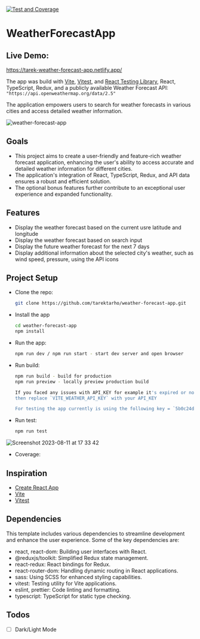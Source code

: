 [![Test and Coverage](https://github.com/tarektarho/weather-forecast-app/actions/workflows/main.yml/badge.svg)](https://github.com/tarektarho/weather-forecast-app/actions/workflows/main.yml)


# WeatherForecastApp

## Live Demo: 
https://tarek-weather-forecast-app.netlify.app/


The app was build with [Vite](https://vitejs.dev/), [Vitest](https://vitest.dev/), and [React Testing Library](https://github.com/testing-library/react-testing-library), React, TypeScript, Redux, and a publicly available Weather Forecast API: `"https://api.openweathermap.org/data/2.5"`

The application empowers users to search for weather forecasts in various cities and access detailed weather information.


![weather-forecast-app](https://github.com/tarektarho/weather-forecast-app/assets/18512695/a8e7097a-118f-401e-b683-31f9d11484bf)



## Goals

- This project aims to create a user-friendly and feature-rich weather forecast application, enhancing the user's ability to access accurate and detailed weather information for different cities.
- The application's integration of React, TypeScript, Redux, and API data ensures a robust and efficient solution.
- The optional bonus features further contribute to an exceptional user experience and expanded functionality.

## Features
- Display the weather forecast based on the current usre latitude and longitude
- Display the weather forecast based on search input
- Display the future weather forecast for the next 7 days
- Display additional information about the selected city's weather, such as wind speed, pressure, using the API icons

## Project Setup

- Clone the repo:
  ```sh
  git clone https://github.com/tarektarho/weather-forecast-app.git
  ```

- Install the app
  ```sh
  cd weather-forecast-app
  npm install
  ```
- Run the app:
  ```sh
  npm run dev / npm run start - start dev server and open browser
  ```

- Run build:
  ```sh
  npm run build - build for production
  npm run preview - locally preview production build

  If you faced any issues with API_KEY for example it's expired or not found then you have to genreate a new one using the sign up page [sign_up](https://home.openweathermap.org/users/sign_up)
  then replace `VITE_WEATHER_API_KEY` with your API_KEY

  For testing the app currently is using the following key = `5b0c24dafae110f702753f6d13a704fb`

- Run test:
  ```sh
  npm run test
  ```
![Screenshot 2023-08-11 at 17 33 42](https://github.com/tarektarho/weather-forecast-app/assets/18512695/9cee7be4-8d41-45bb-8631-d2c18d332901)


- Coverage:
  

## Inspiration

- [Create React App](https://github.com/facebook/create-react-app/tree/main/packages/cra-template)
- [Vite](https://github.com/vitejs/vite/tree/main/packages/create-vite/template-react)
- [Vitest](https://github.com/vitest-dev/vitest/tree/main/examples/react-testing-lib)

## Dependencies
This template includes various dependencies to streamline development and enhance the user experience. Some of the key dependencies are:

 - react, react-dom: Building user interfaces with React.
 - @reduxjs/toolkit: Simplified Redux state management.
 - react-redux: React bindings for Redux.
 - react-router-dom: Handling dynamic routing in React applications.
 - sass: Using SCSS for enhanced styling capabilities.
 - vitest: Testing utility for Vite applications.
 - eslint, prettier: Code linting and formatting.
 - typescript: TypeScript for static type checking.



## Todos

- [ ] Dark/Light Mode
